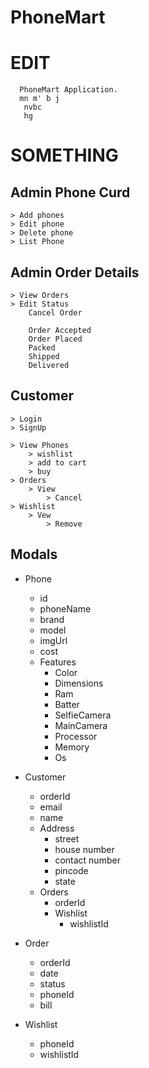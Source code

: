 # PhoneMart

# EDIT
      PhoneMart Application.
      mn m' b j
       nvbc
       hg
# SOMETHING

## Admin Phone Curd
	> Add phones
	> Edit phone
	> Delete phone
	> List Phone

## Admin Order Details
	> View Orders
	> Edit Status
		Cancel Order
		
		Order Accepted
		Order Placed
		Packed
		Shipped
		Delivered

## Customer
	> Login
	> SignUp

	> View Phones
		> wishlist
		> add to cart
		> buy
	> Orders
		> View
			> Cancel
	> Wishlist
		> Vew
			> Remove

## Modals

* Phone
  * id
  * phoneName
  * brand
  * model
  * imgUrl
  * cost
  * Features
    * Color
    * Dimensions
    * Ram
    * Batter
    * SelfieCamera
    * MainCamera
    * Processor
    * Memory
    * Os

* Customer
	* orderId
  * email
  * name
  * Address
    * street
    * house number
    * contact number
    * pincode
    * state
  * Orders
    * orderId
    * Wishlist 
      * wishlistId
* Order
  * orderId
  * date
  * status
  * phoneId	
  * bill
  
* Wishlist
	* phoneId
	* wishlistId
